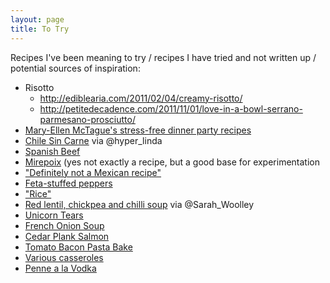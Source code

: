 ```yaml
---
layout: page
title: To Try
---
```


Recipes I've been meaning to try / recipes I have tried and not written up / potential sources of inspiration:

* Risotto
    * http://ediblearia.com/2011/02/04/creamy-risotto/
    * http://petitedecadence.com/2011/11/01/love-in-a-bowl-serrano-parmesano-prosciutto/
* [Mary-Ellen McTague's stress-free dinner party recipes](http://www.theguardian.com/lifeandstyle/2014/jun/13/easy-dinner-party-recipes-mary-ellen-mctague)
* [Chile Sin Carne](http://principiagastronomica.com/post/5) via @hyper_linda
* [Spanish Beef](http://www.goodtoknow.co.uk/recipes/531276/spanish-beef)
* [Mirepoix](https://en.wikipedia.org/wiki/Mirepoix_%28cuisine%29) (yes not exactly a recipe, but a good base for experimentation
* ["Definitely not a Mexican recipe"](http://www.drmaciver.com/2014/08/definitely-not-a-mexican-recipe/)
* [Feta-stuffed peppers](http://www.tasteofhome.com/recipes/feta-stuffed-peppers)
* ["Rice"](http://www.reddit.com/r/Frugal/comments/2dga1n/what_are_some_recipes_with_beans_and_rice/cjp9dlp)
* [Red lentil, chickpea and chilli soup](http://www.bbcgoodfood.com/recipes/333614/red-lentil-chickpea-and-chilli-soup) via @Sarah_Woolley
* [Unicorn Tears](https://medium.com/stuff-and-more-stuff/making-a-unicorn-tear-dc25dd9a1c79)
* [French Onion Soup](http://www.reddit.com/r/Cooking/comments/2ea7l9/french_onion_soup/)
* [Cedar Plank Salmon](http://www.foodnetwork.com/recipes/cedar-plank-salmon-recipe.html)
* [Tomato Bacon Pasta Bake](http://allrecipes.co.uk/recipe/32210/tomato-and-bacon-penne-pasta-bake.aspx)
* [Various casseroles](https://www.reddit.com/r/Cooking/comments/2gag05/whats_your_go_to_casserole_recipe/)
* [Penne a la Vodka](http://www.artofmanliness.com/2014/08/18/how-to-cook-with-booze-5-mouth-watering-alcohol-infused-recipes/)
